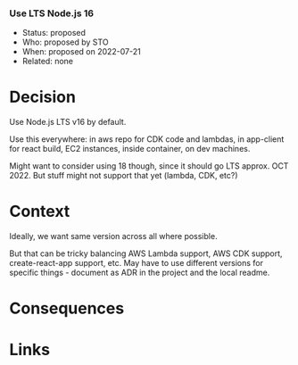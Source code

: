 ### Use LTS Node.js 16

* Status: proposed                                     
* Who:  proposed by STO                               
* When: proposed on 2022-07-21
* Related: none 


# Decision

Use Node.js LTS v16 by default.

Use this everywhere: in aws repo for CDK code and lambdas, in app-client for 
react build, EC2 instances, inside container, on dev machines.

Might want to consider using 18 though, since it should go LTS approx. 
OCT 2022.  But stuff might not support that yet (lambda, CDK, etc?)


# Context

Ideally, we want same version across all where possible.

But that can be tricky balancing AWS Lambda support, AWS CDK support, 
create-react-app support, etc.  May have to use different versions for
specific things - document as ADR in the project and the local readme.


# Consequences
 

# Links


